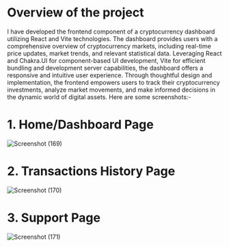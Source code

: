 # Overview of the project

I have developed the frontend component of a cryptocurrency dashboard utilizing React and Vite technologies. The dashboard provides users with a comprehensive overview of cryptocurrency markets, including real-time price updates, market trends, and relevant statistical data. Leveraging React and Chakra.UI for component-based UI development, Vite for efficient bundling and development server capabilities, the dashboard offers a responsive and intuitive user experience. Through thoughtful design and implementation, the frontend empowers users to track their cryptocurrency investments, analyze market movements, and make informed decisions in the dynamic world of digital assets. Here are some screenshots:-

# 1. Home/Dashboard Page
![Screenshot (169)](https://github.com/VinaySoni04/CryptoPulse/assets/98009479/6cf11280-5abc-4406-8bbe-c1883f60114f)

# 2. Transactions History Page
![Screenshot (170)](https://github.com/VinaySoni04/CryptoPulse/assets/98009479/e89c1677-f0ee-49e6-b0ee-4eb7476ae32c)

# 3. Support Page
![Screenshot (171)](https://github.com/VinaySoni04/CryptoPulse/assets/98009479/d71785b8-7e39-4540-ba28-3ecfca7e8398)




